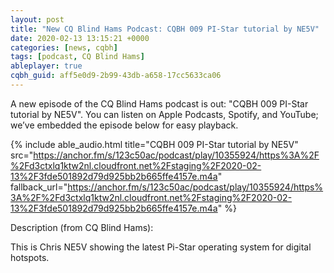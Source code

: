 ```yaml
---
layout: post
title: "New CQ Blind Hams Podcast: CQBH 009 PI-Star tutorial by NE5V"
date: 2020-02-13 13:15:21 +0000
categories: [news, cqbh]
tags: [podcast, CQ Blind Hams]
ableplayer: true
cqbh_guid: aff5e0d9-2b99-43db-a658-17cc5633ca06
---
```


A new episode of the CQ Blind Hams podcast is out: "CQBH 009 PI-Star tutorial by NE5V". You can listen on Apple Podcasts, Spotify, and YouTube; we’ve embedded the episode below for easy playback.

{% include able_audio.html title="CQBH 009 PI-Star tutorial by NE5V" src="https://anchor.fm/s/123c50ac/podcast/play/10355924/https%3A%2F%2Fd3ctxlq1ktw2nl.cloudfront.net%2Fstaging%2F2020-02-13%2F3fde501892d79d925bb2b665ffe4157e.m4a" fallback_url="https://anchor.fm/s/123c50ac/podcast/play/10355924/https%3A%2F%2Fd3ctxlq1ktw2nl.cloudfront.net%2Fstaging%2F2020-02-13%2F3fde501892d79d925bb2b665ffe4157e.m4a" %}

Description (from CQ Blind Hams):

<p>This is Chris NE5V showing the latest Pi-Star operating system for digital hotspots.</p>
